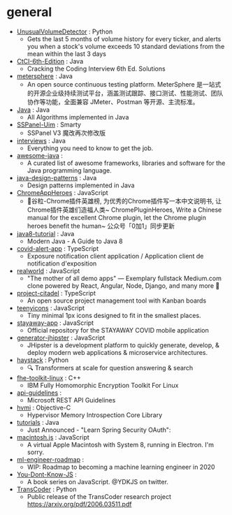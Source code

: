 # general
- [UnusualVolumeDetector](https://github.com/SamPom100/UnusualVolumeDetector) : Python
  - Gets the last 5 months of volume history for every ticker, and alerts you when a stock's volume exceeds 10 standard deviations from the mean within the last 3 days
- [CtCI-6th-Edition](https://github.com/careercup/CtCI-6th-Edition) : Java
  - Cracking the Coding Interview 6th Ed. Solutions
- [metersphere](https://github.com/metersphere/metersphere) : Java
  - An open source continuous testing platform. MeterSphere 是一站式的开源企业级持续测试平台，涵盖测试跟踪、接口测试、性能测试、团队协作等功能，全面兼容 JMeter、Postman 等开源、主流标准。
- [Java](https://github.com/TheAlgorithms/Java) : Java
  - All Algorithms implemented in Java
- [SSPanel-Uim](https://github.com/Anankke/SSPanel-Uim) : Smarty
  - SSPanel V3 魔改再次修改版
- [interviews](https://github.com/kdn251/interviews) : Java
  - Everything you need to know to get the job.
- [awesome-java](https://github.com/akullpp/awesome-java) : 
  - A curated list of awesome frameworks, libraries and software for the Java programming language.
- [java-design-patterns](https://github.com/iluwatar/java-design-patterns) : Java
  - Design patterns implemented in Java
- [ChromeAppHeroes](https://github.com/zhaoolee/ChromeAppHeroes) : JavaScript
  - 🌈谷粒-Chrome插件英雄榜, 为优秀的Chrome插件写一本中文说明书, 让Chrome插件英雄们造福人类~ ChromePluginHeroes, Write a Chinese manual for the excellent Chrome plugin, let the Chrome plugin heroes benefit the human~ 公众号「0加1」同步更新
- [java8-tutorial](https://github.com/winterbe/java8-tutorial) : Java
  - Modern Java - A Guide to Java 8
- [covid-alert-app](https://github.com/cds-snc/covid-alert-app) : TypeScript
  - Exposure notification client application / Application client de notification d'exposition
- [realworld](https://github.com/gothinkster/realworld) : JavaScript
  - "The mother of all demo apps" — Exemplary fullstack Medium.com clone powered by React, Angular, Node, Django, and many more 🏅
- [project-citadel](https://github.com/JordanKnott/project-citadel) : TypeScript
  - An open source project management tool with Kanban boards
- [teenyicons](https://github.com/teenyicons/teenyicons) : JavaScript
  - Tiny minimal 1px icons designed to fit in the smallest places.
- [stayaway-app](https://github.com/stayawayinesctec/stayaway-app) : JavaScript
  - Official repository for the STAYAWAY COVID mobile application
- [generator-jhipster](https://github.com/jhipster/generator-jhipster) : JavaScript
  - JHipster is a development platform to quickly generate, develop, & deploy modern web applications & microservice architectures.
- [haystack](https://github.com/deepset-ai/haystack) : Python
  - 🔍 Transformers at scale for question answering & search
- [fhe-toolkit-linux](https://github.com/IBM/fhe-toolkit-linux) : C++
  - IBM Fully Homomorphic Encryption Toolkit For Linux
- [api-guidelines](https://github.com/microsoft/api-guidelines) : 
  - Microsoft REST API Guidelines
- [hvmi](https://github.com/hvmi/hvmi) : Objective-C
  - Hypervisor Memory Introspection Core Library
- [tutorials](https://github.com/eugenp/tutorials) : Java
  - Just Announced - "Learn Spring Security OAuth":
- [macintosh.js](https://github.com/felixrieseberg/macintosh.js) : JavaScript
  - A virtual Apple Macintosh with System 8, running in Electron. I'm sorry.
- [ml-engineer-roadmap](https://github.com/chris-chris/ml-engineer-roadmap) : 
  - WIP: Roadmap to becoming a machine learning engineer in 2020
- [You-Dont-Know-JS](https://github.com/getify/You-Dont-Know-JS) : 
  - A book series on JavaScript. @YDKJS on twitter.
- [TransCoder](https://github.com/facebookresearch/TransCoder) : Python
  - Public release of the TransCoder research project https://arxiv.org/pdf/2006.03511.pdf
